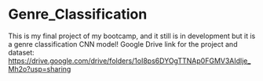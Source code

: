 # Genre_Classification
This is my final project of my bootcamp, and it still is in development but it is a genre classification CNN model!
Google Drive link for the project and dataset: https://drive.google.com/drive/folders/1oI8ps6DYOgTTNAp0FGMV3AIdlje_Mh2o?usp=sharing
